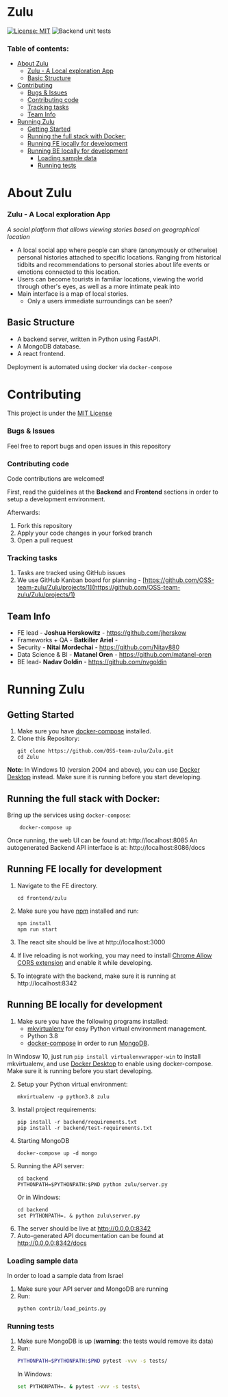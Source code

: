 
# Zulu
[![License: MIT](https://img.shields.io/badge/License-MIT-yellow.svg)](https://opensource.org/licenses/MIT)             ![Backend unit tests](https://github.com/OSS-team-zulu/Zulu/workflows/Backend%20unit%20tests/badge.svg?branch=master)

### Table of contents:
- [About Zulu](#about-zulu)
    + [Zulu - A Local exploration App](#zulu---a-local-exploration-app)
  * [Basic Structure](#basic-structure)
- [Contributing](#contributing)
    + [Bugs & Issues](#bugs---issues)
    + [Contributing code](#contributing-code)
    + [Tracking tasks](#tracking-tasks)
  * [Team Info](#team-info)
- [Running Zulu](#running-zulu)
  * [Getting Started](#getting-started)
  * [Running the full stack with Docker:](#running-the-full-stack-with-docker-)
  * [Running FE locally for development](#running-fe-locally-for-development)
  * [Running BE locally for development](#running-be-locally-for-development)
    + [Loading sample data](#loading-sample-data)
    + [Running tests](#running-tests)

# About Zulu

### Zulu - A Local exploration App

*A social platform that allows viewing stories based on geographical location*

 - A local social app where people can share (anonymously or otherwise) personal histories attached to specific locations. Ranging from historical tidbits and recommendations to personal stories about life events or emotions connected to this location.
 - Users can become tourists in familiar locations, viewing the world through other's eyes, as well as a more intimate peak into
 - Main interface is a map of local stories.
	 - Only a users immediate surroundings can be seen?


## Basic Structure

* A backend server, written in Python using FastAPI.
* A MongoDB database.
* A react frontend.

Deployment is automated using docker via `docker-compose`


# Contributing
This project is under the [MIT License](./LICENSE.md)
### Bugs & Issues
Feel free to report bugs and open issues in this repository

### Contributing code
Code contributions are welcomed!

First, read the guidelines at the **Backend** and **Frontend** sections in order to setup a development environment. 

Afterwards:
1. Fork this repository
2. Apply your code changes in your forked branch
3. Open a pull request

### Tracking tasks
1. Tasks are tracked using GitHub issues
2. We use GitHub Kanban board for planning - [https://github.com/OSS-team-zulu/Zulu/projects/1](https://github.com/OSS-team-zulu/Zulu/projects/1)

## Team Info

 - FE lead - **Joshua Herskowitz** -  https://github.com/jherskow
 - Frameworks + QA  - **Batkiller Ariel** -
 - Security - **Nitai Mordechai** - https://github.com/Nitay880
 - Data Science & BI - **Matanel Oren** - https://github.com/matanel-oren
 - BE lead- **Nadav Goldin** - https://github.com/nvgoldin

# Running Zulu

## Getting Started

1. Make sure you have [docker-compose](https://docs.docker.com/compose/install/) installed.
2. Clone this Repository: 
	```shell
	git clone https://github.com/OSS-team-zulu/Zulu.git
	cd Zulu
	```
**Note**: In Windows 10 (version 2004 and above), you can use [Docker Desktop](https://docs.docker.com/docker-for-windows/install/) instead. Make sure it is running before you start developing.

## Running the full stack with Docker:
Bring up the services using `docker-compose`:
```shell
	docker-compose up
```
Once running, the web UI can be found at: http://localhost:8085
An autogenerated Backend API interface is at: http://localhost:8086/docs 

## Running FE locally for development
1. Navigate to the FE directory.
	  ```shell
	  cd frontend/zulu
	  ```

2. Make sure you have [npm](https://nodejs.org/en/download/) installed and run:
	  ```shell
	  npm install
	  npm run start
	  ```

4. The react site should be live at http://localhost:3000

5. If live reloading is not working, you may need to install [Chrome Allow CORS extension](https://mybrowseraddon.com/access-control-allow-origin.html) and 
   enable it while developing.

6. To integrate with the backend, make sure it is running at http://localhost:8342


## Running BE locally for development
1. Make sure you have the following programs installed:
   *  [mkvirtualenv](https://virtualenvwrapper.readthedocs.io/en/latest/install.html) for easy Python virtual environment management.
   * Python 3.8
   *  [docker-compose](https://docs.docker.com/compose/install/) in order to run [MongoDB](https://www.mongodb.com/). 

In Windosw 10, just run ```pip install virtualenvwrapper-win``` to install mkvirtualenv, and use [Docker Desktop](https://docs.docker.com/docker-for-windows/install/) to enable using docker-compose. Make sure it is running before you start developing.

2. Setup your Python virtual environment:
   ```shell
   mkvirtualenv -p python3.8 zulu
   ```
3. Install project requirements:
   ```shell
   pip install -r backend/requirements.txt
   pip install -r backend/test-requirements.txt
   ```
4. Starting MongoDB
   ```shell
   docker-compose up -d mongo
   ```
5. Running the API server:
   ```shell
   cd backend
   PYTHONPATH=$PYTHONPATH:$PWD python zulu/server.py
   ```
   Or in Windows:
   ```shell
   cd backend
   set PYTHONPATH=. & python zulu\server.py
   ```
6. The server should be live at http://0.0.0.0:8342
7. Auto-generated API documentation can be found at  http://0.0.0.0:8342/docs 

### Loading sample data
In order to load a sample data from Israel
1. Make sure your API server and MongoDB are running
2. Run:
	```python
	python contrib/load_points.py
	```
### Running tests
1. Make sure MongoDB is up (**warning**: the tests would remove its data)
2. Run:
	  ```bash
	  PYTHONPATH=$PYTHONPATH:$PWD pytest -vvv -s tests/
	  ```
   In Windows:
   ```bash
   set PYTHONPATH=. & pytest -vvv -s tests\
   ```
